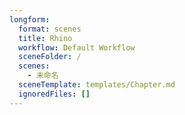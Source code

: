 ```yaml
---
longform:
  format: scenes
  title: Rhino
  workflow: Default Workflow
  sceneFolder: /
  scenes:
    - 未命名
  sceneTemplate: templates/Chapter.md
  ignoredFiles: []
---
```

